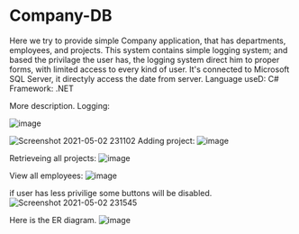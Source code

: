 # Company-DB
Here we try to provide simple Company application, that has departments, employees, and projects. This system contains simple logging system; and based the privilage the user has, the logging system direct him to proper forms, with limited access to every kind of user. It's connected to Microsoft SQL Server, it directyly access the date from server.
Language useD: C#
Framework: .NET

More description.
Logging:

![image](https://user-images.githubusercontent.com/69484554/116827837-7ff56000-ab9b-11eb-90f0-5d38816927a5.png)


![Screenshot 2021-05-02 231102](https://user-images.githubusercontent.com/69484554/116827864-b206c200-ab9b-11eb-9637-9a986caee856.png)
Adding project:
![image](https://user-images.githubusercontent.com/69484554/116827909-e8444180-ab9b-11eb-9cf7-a086018dafbe.png)

Retrieveing all projects:
![image](https://user-images.githubusercontent.com/69484554/116827938-132e9580-ab9c-11eb-8047-53ce379b2a65.png)

View all employees:
![image](https://user-images.githubusercontent.com/69484554/116827979-38bb9f00-ab9c-11eb-9bee-9b0ff318f6c6.png)

if user has less privilige some buttons will be disabled.
![Screenshot 2021-05-02 231545](https://user-images.githubusercontent.com/69484554/116828012-60126c00-ab9c-11eb-8d22-144ce5462ffd.png)

Here is the ER diagram.
![image](https://user-images.githubusercontent.com/69484554/116828049-9ea82680-ab9c-11eb-87eb-8ce50ca3665e.png)


